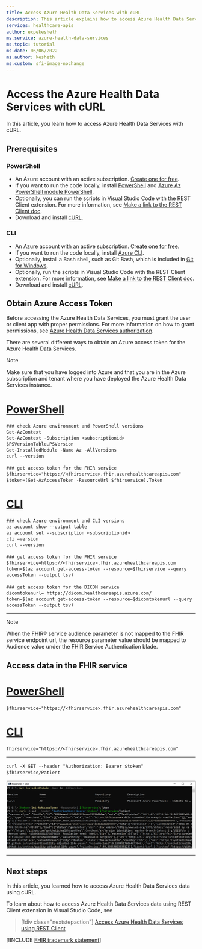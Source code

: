 ```yaml
---
title: Access Azure Health Data Services with cURL
description: This article explains how to access Azure Health Data Services with cURL
services: healthcare-apis
author: expekesheth
ms.service: azure-health-data-services
ms.topic: tutorial
ms.date: 06/06/2022
ms.author: kesheth
ms.custom: sfi-image-nochange
---
```


# Access the Azure Health Data Services with cURL

In this article, you learn how to access Azure Health Data Services with cURL.

## Prerequisites

### PowerShell

* An Azure account with an active subscription. [Create one for free](https://azure.microsoft.com/pricing/purchase-options/azure-account?cid=msft_learn).
* If you want to run the code locally, install [PowerShell](/powershell/module/powershellget/) and [Azure Az PowerShell module PowerShell](/powershell/azure/install-azure-powershell).
* Optionally, you can run the scripts in Visual Studio Code with the REST Client extension. For more information, see [Make a link to the REST Client doc](using-rest-client.md).
* Download and install [cURL](https://curl.se/download.html).

### CLI

* An Azure account with an active subscription. [Create one for free](https://azure.microsoft.com/pricing/purchase-options/azure-account?cid=msft_learn).
* If you want to run the code locally, install [Azure CLI](/cli/azure/install-azure-cli). 
* Optionally, install a Bash shell, such as Git Bash, which is included in [Git for Windows](https://gitforwindows.org/).
* Optionally, run the scripts in Visual Studio Code with the REST Client extension. For more information, see [Make a link to the REST Client doc](using-rest-client.md).
* Download and install [cURL](https://curl.se/download.html).

## Obtain Azure Access Token

Before accessing the Azure Health Data Services, you must grant the user or client app with proper permissions. For more information on how to grant permissions, see [Azure Health Data Services authorization](../authentication-authorization.md).

There are several different ways to obtain an Azure access token for the Azure Health Data Services. 

> [!NOTE]
> Make sure that you have logged into Azure and that you are in the Azure subscription and tenant where you have deployed the Azure Health Data Services instance.

# [PowerShell](#tab/PowerShell)

```powershell-interactive
### check Azure environment and PowerShell versions
Get-AzContext 
Set-AzContext -Subscription <subscriptionid>
$PSVersionTable.PSVersion
Get-InstalledModule -Name Az -AllVersions
curl --version

### get access token for the FHIR service
$fhirservice="https://<fhirservice>.fhir.azurehealthcareapis.com"
$token=(Get-AzAccessToken -ResourceUrl $fhirservice).Token

```

# [CLI](#tab/CLI)

```azurecli-interactive
### check Azure environment and CLI versions
az account show --output table
az account set --subscription <subscriptionid>
cli –version
curl --version

### get access token for the FHIR service
$fhirservice=https://<fhirservice>.fhir.azurehealthcareapis.com
token=$(az account get-access-token --resource=$fhirservice --query accessToken --output tsv)

### get access token for the DICOM service
dicomtokenurl= https://dicom.healthcareapis.azure.com/
token=$(az account get-access-token --resource=$dicomtokenurl --query accessToken --output tsv)
```

---
> [!NOTE] 
> When the FHIR&reg; service audience parameter is not mapped to the FHIR service endpoint url, the resource parameter value should be mapped to Audience value under the FHIR Service Authentication blade.

## Access data in the FHIR service

# [PowerShell](#tab/PowerShell)

```powershell-interactive
$fhirservice="https://<fhirservice>.fhir.azurehealthcareapis.com"
```

# [CLI](#tab/CLI)

```azurecli-interactive
fhirservice="https://<fhirservice>.fhir.azurehealthcareapis.com"
```

---

`curl -X GET --header "Authorization: Bearer $token" $fhirservice/Patient`

[ ![Access data in the FHIR service with curl script.](media/curl-fhir.png) ](media/curl-fhir.png#lightbox)

---

## Next steps

In this article, you learned how to access Azure Health Data Services data using cURL.

To learn about how to access Azure Health Data Services data using REST Client extension in Visual Studio Code, see 

>[!div class="nextstepaction"]
>[Access Azure Health Data Services using REST Client](using-rest-client.md)

[!INCLUDE [FHIR trademark statement](../includes/healthcare-apis-fhir-trademark.md)]
